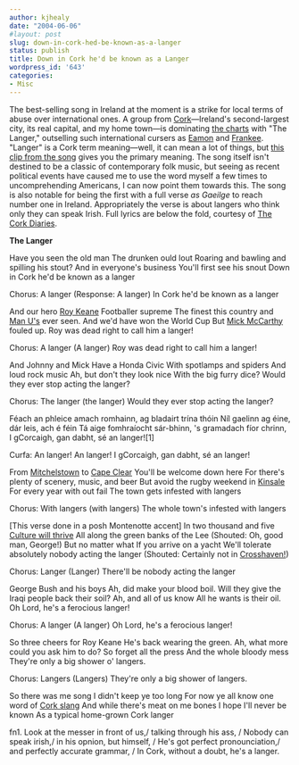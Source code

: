 ```yaml
---
author: kjhealy
date: "2004-06-06"
#layout: post
slug: down-in-cork-hed-be-known-as-a-langer
status: publish
title: Down in Cork he'd be known as a Langer
wordpress_id: '643'
categories:
- Misc
---
```


The best-selling song in Ireland at the moment is a strike for local terms of abuse over international ones. A group from [Cork](http://www.peoplesrepublicofcork.com)—Ireland's second-largest city, its real capital, and my home town—is dominating [the charts](http://www.rte.ie/2fm/charts/singles.html) with "The Langer," outselling such international cursers as [Eamon](http://www.mtv.com/bands/az/eamon/artist.jhtml) and [Frankee](http://www.frankee.com/furb.asp). "Langer" is a Cork term meaning—well, it can mean a lot of things, but [this clip from the song](http://www.kieranhealy.org/files/oddments/langer.mp3) gives you the primary meaning. The song itself isn't destined to be a classic of contemporary folk music, but seeing as recent political events have caused me to use the word myself a few times to uncomprehending Americans, I can now point them towards this. The song is also notable for being the first with a full verse *as Gaeilge* to reach number one in Ireland. Appropriately the verse is about langers who think only they can speak Irish. Full lyrics are below the fold, courtesy of [The Cork Diaries](http://www.sparkpod.com/cgi-bin/WebObjects/sparkpod.woa/wa/view?1010566).
 
 **The Langer**

Have you seen the old man
 The drunken ould lout
 Roaring and bawling and spilling his stout?
 And in everyone's business
 You'll first see his snout
 Down in Cork he'd be known as a langer

Chorus:
 A langer (Response: A langer)
 In Cork he'd be known as a langer

And our hero [Roy Keane](http://www.manutd.com/bio/bio.sps?iBiographyID=2539)
 Footballer supreme
 The finest this country and [Man U's](http://www.manutd.com/) ever seen.
 And we'd have won the World Cup
 But [Mick McCarthy](http://www.geocities.com/stevenedw/roykeane.html) fouled up.
 Roy was dead right to call him a langer!

Chorus:
 A langer (A langer)
 Roy was dead right to call him a langer!

And Johnny and Mick
 Have a Honda Civic
 With spotlamps and spiders
 And loud rock music
 Ah, but don't they look nice
 With the big furry dice?
 Would they ever stop acting the langer?

Chorus:
 The langer (the langer)
 Would they ever stop acting the langer?

Féach an phleice amach romhainn,
 ag bladairt trína thóin
 Níl gaelinn ag éine,
 dár leis, ach é féin
 Tá aige fomhraíocht sár-bhinn,
 's gramadach fíor chrinn,
 I gCorcaigh, gan dabht, sé an langer![1]

Curfa:
 An langer! An langer!
 I gCorcaigh, gan dabht, sé an langer!

From [Mitchelstown](http://www.mitchelstown.net/) to [Cape Clear](http://www.oilean-chleire.ie/)
 You'll be welcome down here
 For there's plenty of scenery, music, and beer
 But avoid the rugby weekend in [Kinsale](http://www.kinsale.ie/)
 For every year with out fail
 The town gets infested with langers

Chorus:
 With langers (with langers)
 The whole town's infested with langers

[This verse done in a posh Montenotte accent]
 In two thousand and five
 [Culture will thrive](http://www.cork2005.ie/)
 All along the green banks of the Lee (Shouted: Oh, good man, George!)
 But no matter what
 If you arrive on a yacht
 We'll tolerate absolutely nobody acting the langer
 (Shouted: Certainly not in [Crosshaven!](http://www.royalcork.com/))

Chorus:
 Langer (Langer)
 There'll be nobody acting the langer

George Bush and his boys
 Ah, did make your blood boil.
 Will they give the Iraqi people back their soil?
 Ah, and all of us know
 All he wants is their oil.
 Oh Lord, he's a ferocious langer!

Chorus:
 A langer (A langer)
 Oh Lord, he's a ferocious langer!

So three cheers for Roy Keane
 He's back wearing the green.
 Ah, what more could you ask him to do?
 So forget all the press
 And the whole bloody mess
 They're only a big shower o' langers.

Chorus:
 Langers (Langers)
 They're only a big shower of langers.

So there was me song
 I didn't keep ye too long
 For now ye all know one word of [Cork slang](http://www.corkslang.com/)
 And while there's meat on me bones
 I hope I'll never be known
 As a typical home-grown Cork langer

fn1. Look at the messer in front of us,/ talking through his ass, / Nobody can speak irish,/ in his opnion, but himself, / He's got perfect pronounciation,/ and perfectly accurate grammar, / In Cork, without a doubt, he's a langer.
